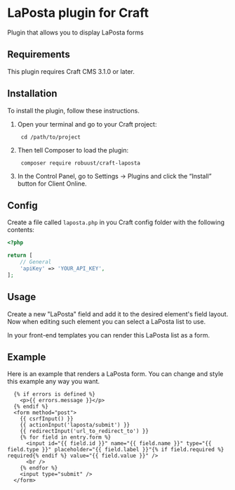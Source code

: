 LaPosta plugin for Craft
=================

Plugin that allows you to display LaPosta forms

## Requirements

This plugin requires Craft CMS 3.1.0 or later.

## Installation

To install the plugin, follow these instructions.

1. Open your terminal and go to your Craft project:

        cd /path/to/project

2. Then tell Composer to load the plugin:

        composer require robuust/craft-laposta

3. In the Control Panel, go to Settings → Plugins and click the “Install” button for Client Online.

## Config

Create a file called `laposta.php` in you Craft config folder with the following contents:

```php
<?php

return [
    // General
    'apiKey' => 'YOUR_API_KEY',
];

```

## Usage

Create a new "LaPosta" field and add it to the desired element's field layout.
Now when editing such element you can select a LaPosta list to use.

In your front-end templates you can render this LaPosta list as a form.

## Example

Here is an example that renders a LaPosta form. You can change and style this example any way you want.

```twig
  {% if errors is defined %}
    <p>{{ errors.message }}</p>
  {% endif %}
  <form method="post">
    {{ csrfInput() }}
    {{ actionInput('laposta/submit') }}
    {{ redirectInput('url_to_redirect_to') }}
    {% for field in entry.form %}
      <input id="{{ field.id }}" name="{{ field.name }}" type="{{ field.type }}" placeholder="{{ field.label }}"{% if field.required %} required{% endif %} value="{{ field.value }}" />
      <br />
    {% endfor %}
    <input type="submit" />
  </form>
```
